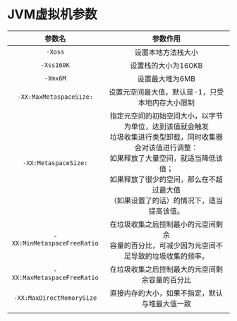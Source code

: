 # JVM虚拟机参数

|           参数名            |                           参数作用                           |
| :-------------------------: | :----------------------------------------------------------: |
|           `-Xoss`           |                      设置本地方法栈大小                      |
|         `-Xss160K`          |                     设置栈的大小为160KB                      |
|          `-Xmx6M`           |                       设置最大堆为6MB                        |
|   `-XX:MaxMetaspaceSize:`   |       设置元空间最大值，默认是-1，只受本地内存大小限制       |
|    `-XX:MetaspaceSize:`     | 指定元空间的初始空间大小，以字节为单位，达到该值就会触发<br />垃圾收集进行类型卸载，同时收集器会对该值进行调整：<br />如果释放了大量空间，就适当降低该值；<br />如果释放了很少的空间，那么在不超过最大值<br />（如果设置了的话）的情况下，适当提高该值。 |
| `-XX:MinMetaspaceFreeRatio` | 在垃圾收集之后控制最小的元空间剩余<br />容量的百分比，可减少因为元空间不足导致的垃圾收集的频率。 |
| `-XX:MaxMetaspaceFreeRatio` |        在垃圾收集之后控制最大的元空间剩余容量的百分比        |
|  `-XX:MaxDirectMemorySize`  |        直接内存的大小，如果不指定，默认与堆最大值一致        |
|                             |                                                              |